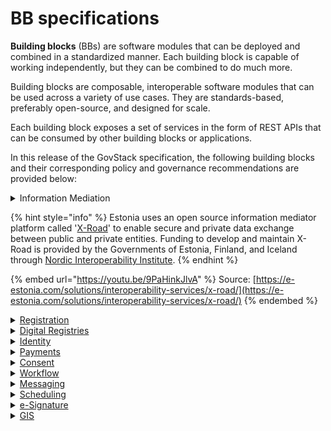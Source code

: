 # BB specifications

**Building blocks** (BBs) are software modules that can be deployed and combined in a standardized manner. Each building block is capable of working independently, but they can be combined to do much more.

Building blocks are composable, interoperable software modules that can be used across a variety of use cases. They are standards-based, preferably open-source, and designed for scale.

Each building block exposes a set of services in the form of REST APIs that can be consumed by other building blocks or applications.

In this release of the GovStack specification, the following building blocks and their corresponding policy and governance recommendations are provided below:

<details>

<summary>Information Mediation</summary>

**Specifications**

The [Information Mediator](https://govstack.gitbook.io/bb-information-mediation) provides a gateway between external digital applications and other ICT Building Blocks, thereby ensuring interoperability and implementation of standards, which is essential for integrating various ICT Building Blocks and applications.

**Policy recommendations**&#x20;

* Interoperability should be a transversal mandate that applies to all government entities (with no exceptions). These types of mandates can be implemented using General laws and/or presidential/secretarial decrees regulating the following principles:
  * 'Only one principle' states that citizens should be required to provide information once to the government.
  * No government entity can request information from a citizen or interested party that other government entity already has.
  * Citizens or interested parties should give consent for their information to be exchanged and/or consulted in order to access government services according to data protection law applicable in the country.
* Examples of regulations:
  * [Estonia](https://www.stat.ee/sites/default/files/2022-11/Estonian%20IT%20Interoperability%20Framework%20-%20Abridgement%20of%20Version%203.0.pdf)
  * [Mexico](https://www.gob.mx/wikiguias/articulos/decreto-por-el-que-se-establece-la-ventanilla-unica-nacional-para-los-tramites-e-informacion-del-gobierno-173691?state=published)

&#x20;**Governance recommendations**&#x20;

* Digital authorities should have the transversal mandate to coordinate the implementation of the aforementioned policy at the political, organizational, and technical levels ensuring service-level agreements that can guarantee continuity in service provision across all government entities.
* Digital authorities are encouraged to have a shared service team to support the development, maintenance, and update of APIs as with any other Building Block within the government stack.

**FAQ**

**Do we need separate BB for mediation?**

Key question in interaction between governmental bodies is security. Consumer and provider of service must be sure that service is legitimate, confidential, complete, and not changed on the way. Implementation of security is the main task of the IM BB. Place for IM BB is on boundaries or organizations.

**Does IM BB fit for such a big country as Egypt?**

IM BB is implementing distributed approach. Only service provider and service consumer are engaged in every interaction. There is no single point of failure in design of the IM BB. Due to this approach the IM BB is easily scalable and can be used in big countries also.

**Can different GovStack ecosystems talk to each other?**

Yes. The IM BB is designed to be able to consume services from another instance of the GovStack. It means that if two countries are using GovStack, then they can consume services of each other. This also enables to use GovStack in smaller scale. One can build up country ecosystem as federation of smaller GovStack instances organized on basis of specific functional domains or territorial division.

**Does every communication between Building Blocks go through Information Mediator?**

No. If Building Blocks are within the same software system, then they can communicate directly. Only communication between different parties or organizations must use IM BB.

\


</details>

{% hint style="info" %}
Estonia uses an open source information mediator platform called '[X-Road](https://e-estonia.com/solutions/interoperability-services/x-road/)' to enable secure and private data exchange between public and private entities. Funding to develop and maintain X-Road is provided by the Governments of Estonia, Finland, and Iceland through [Nordic Interoperability Institute](https://www.niis.org/).
{% endhint %}

{% embed url="https://youtu.be/9PaHinkJlvA" %}
Source: [https://e-estonia.com/solutions/interoperability-services/x-road/](https://e-estonia.com/solutions/interoperability-services/x-road/)
{% endembed %}

<details>

<summary><a href="https://govstack.gitbook.io/bb-registration">Registration</a></summary>

Records identifiers and other general information about a person, place or other entity, typically for the purpose of registration or enrollment in specific services or programs and tracking of that entity over time.

**FAQ**

**What is the GovStack Registration Building Block, and how does it benefit the Egyptian Government?**

GovStack Registration BB  specifications offer a streamlined pathway for governments to advance their digital transformation initiatives efficiently. These specifications facilitate the creation and administration of seamless e-services for citizens and businesses, expediting their engagement with government processes.

Registration, in this context, is the procedure by which an applicant, whether a citizen or a businessperson, submits information for inclusion in a registry and receives an official credential as confirmation of their registration. This process may involve the provision of information, with or without associated fees. The information submitted by the applicant comprises a range of data and/or credentials issued by either public or private entities. In cases involving fees, these payments cover registration expenses.

A registration operation involves a minimum of two participants:

* The applicant, seeking to enroll something or someone within the registry.
* An authorized representative from the registry responsible for recording the provided data and issuing the corresponding credential.

In certain instances, simultaneous registration processes can occur. This scenario entails a single applicant having their information registered across multiple registries, consequently obtaining diverse credentials. Remarkably known as "single window," "simultaneous registrations," or "integrated registrations," this approach promotes the development of user-centric solutions. Specifically, Registration BB mandates the creation of user-friendly single window solutions, empowering government officials to effortlessly construct next-generation e-services, even without coding expertise.

**What is the purpose and scope of the GovStack Registration BB specifications?**

The GovStack Registration BB specifications aim to provide practical solutions for the Egyptian Government's registration needs. Covering three key digital functionalities, including:

* Online registration: e-services for a citizen/operator to register with an entity for any number of services.
* Processing of registrations: a back office system to validate registration requests through human or automated operators.
* Development platform for online registration and processing: to set up the interfaces, rules, and workflows for the above-mentioned capabilities.

Specific use cases covered are Postpartum and Infant Care and Unconditional Social Cash Transfer registration and processing. However, the GovStack Registration BB specifications support various other sectors, including business facilitation, local government, law enforcement, natural resources, planning, agriculture, business, construction, energy, environment, healthcare, transportation, and utilities. The requirements in this BB specification are designed to be agnostic and not related to any domain or use case.

**What examples of use cases do the GovStack Registration BB specifications support?**

The Registration Building Block specifications are designed to cater to a wide array of use cases, addressing the diverse needs of eGovernment, ministries, and municipalities. Beyond its comprehensive functionalities, Registration BB specifications offer substantial support for various sectors, enhancing governance, citizen services, and operational efficiency. Here are a few examples:

* Citizen Registration and Identification: Efficiently enroll and identify citizens within government systems, providing them with official identification for accessing services and participating in civic activities.
* Business and Organization Registration: Streamline the process of registering businesses and organizations, ensuring accurate documentation and facilitating their interaction with regulatory bodies.
* License and Permit Application: Enable citizens and businesses to apply for licenses, permits, and certifications through a centralized registration system.
* Property Ownership and Title Registration: Establish a comprehensive system for recording and managing property ownership and land titles, reducing disputes and enabling transparent transactions.
* Healthcare and Patient Records: Facilitate the registration of patients within healthcare systems, allowing for efficient record-keeping and seamless access to medical services.
* Educational Enrollment and Records: Simplify student enrollment processes and maintain accurate educational records, from kindergarten to higher education institutions.&#x20;
* Social Welfare Programs: Register individuals for social welfare programs, ensuring that eligible recipients have access to the necessary support and benefits.
* Immigration and Travel Records: Record and manage the entry and exit of individuals at borders, tracking visa and immigration status for security and administrative purposes.
* E-Government Services Portal Access: Enable citizens to create accounts for accessing various government services through a centralized e-government portal.

These use cases showcase the versatility and importance of the Registration Building Block in modernizing and enhancing government services across a wide range of sectors.

**What future enhancements are planned for GovStack Registration BB?**

The future scope of GovStack Registration BB specifications may evolve into the following domains:

* AI-Powered Data Validation: Using artificial intelligence, the platform could automatically validate submitted data to reduce errors, enhance accuracy, and speed up the registration process.
* AI-Powered service building wizards: Using artificial intelligence, the platform could automatically generate user screens and process flows for Use Case specific e-services using best practices available information from specific country to reduce time of service building.
* Automated Document Verification: Integrating with document verification services could allow users to submit documents digitally and have them automatically verified, reducing the need for manual document checks.
* Blockchain Integration for Data Security: Leveraging blockchain technology could provide an immutable and secure way to store registration data, ensuring data integrity and reducing the risk of unauthorized access or tampering.
* Stronger and guided integration with other building blocks via API interfaces.&#x20;

**How does GovStack Registration BB address challenges in storing data of variety  of domain-specific nature?**

GovStack Registration BB internal databases are dynamic and flexible to store any type of data from any type of domain. However, it integrates also with other databases and Digital Registries BB where the important registration data can be stored in a more structured style.&#x20;

**How does GovStack Registration BB contribute to the Egyptian Government's vision for efficient governance?**

The GovStack Registration Building Block empowers the Egyptian Government by enabling efficient e-governance through better decision-making based on once-only insights. Specifications once implemented can foster the single window services and enable service building by non-programmers as fast as 15 minutes. Moreover, it enables government workers to take power of the service design process and prototype, build and redesign their processes with ease. Digital transformation will be swift and efficient.&#x20;

</details>

<details>

<summary><a href="https://govstack.gitbook.io/bb-digital-registries">Digital Registries</a></summary>

Registries are centrally managed databases that uniquely identify persons, vendors, facilities, procedures, products and sites related to an organization, industry or activity.

**FAQ**

**What is the GovStack Digital Registries Building Block, and how does it benefit the Egyptian Government?**

GovStack Digital Registries BB  specifications offer a streamlined pathway for governments to advance their digital transformation initiatives efficiently. These specifications facilitate the creation and administration of registry databases for government officials to store data and claims registered in the Registration process.&#x20;

The Digital Registries Building Block provides services to other Building Blocks and to external systems, to store and manage data/claims on any entity (persons, places, and things) in forms of uniquely identiﬁable records in a database.

For example, these records could contain health and medical information, ownership of property, vehicles, money, qualiﬁcations, birth/expiry of people and entities, land surveys, manufacturing information of vehicles and equipment, banking and commercial transactions, etc. Given the diversity of such information, this Building Block provides services useful to abstract the structure, linkages, and grouping of information into various records and collections such as ﬁnancial, legal, medical, social, educational, commercial, etc., as needed.

**What is the purpose and scope of the GovStack Digital Registries BB specifications?**

GovStack Digital Registries BB specifications forge a streamlined avenue through which governments can propel their digital transformation endeavors with unparalleled efficiency. These specifications are tailored to facilitate the establishment and management of registry databases, catering to both registry service owners, who curate essential data, and citizens and businesses, who find a secure channel to engage with government processes.

The Digital Registries Building Block functions as a cornerstone, catering not only to other Building Blocks but also to external systems, acting as a repository for the storage and oversight of data/claims pertaining to various entities—be it individuals, locations, or objects. This is executed through the creation of uniquely identifiable records within a database structure.

Within this context, a "registry" embodies the capacity to capture, retain, search, distribute, and present data, all with minimal to no requirement for software development (NO-CODE). Moreover, it serves as a custodian of transaction logs, meticulously chronicling all activities transpiring within database schemas and datasets. Diverse functional components and data resources coalesce to abstract the intricate intricacies, presenting capabilities as service APIs to external Building Blocks and applications.

Current Scope of GovStack Digital Registries BB specification:

Covering key digital functionalities for data owner/ citizen or businessperson:

* Search data from the register;
* Read data from the register;
* Create data in the register;
* Update data in the register;
* Delete data in the register;
* Validate if given content exists in specified register;
* Read statistics.

For service owner (government entity) the key functions of the Building Block are:

* Create a new register/database; Create and configure the schema of the register;
* Change schema configuration and publish the new version of the database and API service;
* Enter data to the register; View data records in the register;  Update data in the register;
* Import/export data from/to external files;
* Import/export registry database schema;
* Create API services;
* View statistics;
* Inspect transaction log of registry data operations;
* Manage access to registry data. Authorize users to see and edit registry records or data fields (Attribute-Based Access Control management);

**What examples of use cases do the GovStack Digital Registries BB specifications support?**

Specific use cases piloted are Postpartum and Infant Care and Unconditional Social Cash Transfer data storing in a registry. However, the GovStack Digital Registries BB specifications support various other sectors, including business facilitation, local government, law enforcement, natural resources, planning, agriculture, business, construction, energy, environment, healthcare, transportation, and utilities. The requirements in this BB are designed to be agnostic and not related to any domain or use case.

**What future enhancements are planned for GovStack Digital Registries BB?**

The future scope of GovStack Digital Registries BB specifications may evolve into the following domains:

1. Data sharing via blockchain and wallets.&#x20;
2. Registry data quality management and integration to data evaluation tools.&#x20;
3. Additional focus is on advanced integration of other building blocks.&#x20;

**How does GovStack Digital Registries BB address challenges in storing data of variety  of domain specific nature?**

GovStack Digital Registries BB databases are dynamic and flexible to store any type of data from any type of domain. The core architecture design of the Digital Registries is to be agnostic and flexible to store any information needed in government processes. The NO-CODE principles integrated into the specification is enforcing the user to design the data architecture as needed.&#x20;

**How does GovStack Digital Registries BB contribute to the Egyptian Government's vision for efficient governance?**

The GovStack Digital Registries Building Block empowers the Egyptian Government by enabling efficient e-governance through agile and flexible information management. Specifications once implemented can foster the e-services and registration processes. For example, disaster recovery and unexpected disrupting situations (Earth quake, flood, pandemic) requires immediate action from government. Digital registries is the perfect tool for helping to recover faster as registries can be created by non-programmers as fast as 15 minutes. Moreover, it enables government workers to take power of the service design process and prototype, build and redesign their processes with ease. Digital transformation will be swift and efficient.

</details>

<details>

<summary><a href="https://govstack.gitbook.io/bb-identity">Identity</a></summary>

Enables unique identification and authentication of users, organizations and other entities.

**FAQ**

**What is the GovStack ID Building Block, and how does it benefit the Egyptian Government?**

The ID Building Block is an innovative framework to facilitate tools and processes to the Egyptian government and its citizens for managing identity information and digital credentials seamlessly. The specifications are designed to address challenges related to nation-wide digital identity rollout, including:&#x20;

* Creating a Foundational Identity database as a single source of truth
* Authentication through Foundational Identity for Functional Identity, and third parties/partners
* Lack of user security and privacy
* Digital ID-led development and transformation​
* Providing Citizen-centric service​s digitally in a fast, secure, and privacy-prserving manner
* Standards-driven identity and credentials management solutions​
* Notifications to other relying parties and partners for identity-related events

By harmonizing existing identity standards, this framework becomes applicable to real-world scenarios spanning government bodies, citizens, and citizen services. Embracing open ID standards alongside their associated APIs introduces a realm of possibilities. This strategic move enhances interoperability among identity systems, fosters the reusability of ID applications, and greatly streamlines the efficient delivery of citizen-centered services. The ID BB APIs are vital connectors, facilitating smooth communication and data sharing among diverse digital identity applications. This harmonious interaction not only simplifies identity management and authentication processes but also sparks innovation, empowering developers to craft cutting-edge applications that harness the full potential of identity information while maintaining security and preserving privacy of citizens.&#x20;

**What is the purpose and scope of the GovStack ID BB specifications?**

The GovStack ID BB specifications aim to provide practical solutions for the Egyptian Government's national identity management requirements. They are versatile and adaptable by various existing and new national identity systems. They can be applied to sectors such as education, banking, healthcare, voting, driving license, passport, legal, etc. The specifications cater to diverse identity system needs, promoting effective identity management while providing security and preserving privacy. The ID BB Specs cover five key digital functionalities, including authentication, identity management, lifecycle management of credentials, identity-related event notifications, and administration of identity systems.&#x20;

**What examples of use cases do the GovStack ID BB specifications support?**

The GovStack ID Building Block specifications are designed to cater to a wide array of use cases, addressing the diverse needs of digital identity within the legal framework of eGovernance. Beyond its comprehensive functionalities, GovStack ID BB specifications offer substantial support for various sectors, enhancing governance, citizen services, and operational efficiency. Here are a few examples:

A. Identity Use Cases

* ID Proof​
* KYC​
* Proof of life and presence assurance​
* Online, offline and decentralized identity verification​

B. Service Delivery Use Cases​

* Single sign on credentials​
* Link ID to sectoral applications – health, education, agriculture​
* Link ID to key registries – SPR, Voter, Tax​, Education
* Enable private sector usage​

C. Benefits Delivery Use Cases​

* Beneficiary enrolment to schemes​
* Payments​
* Proof of delivery for other benefits: food, clothes, medicine, etc.​

**What future enhancements are planned for GovStack ID BB?**

The future scope of GovStack ID BB includes multi-step enrollment, lifecycle management of credentials, subscription for identity-related events (birth, death, identity registration, disappearance, fraud, etc.), and administration of identity systems from a central place.&#x20;

**How does GovStack ID BB address challenges related to security and privacy?**

GovStack ID BB specifications provides security and preserves privacy while authentication through the foundational identity of a citizen. The specifications follow the secure and open-source standards and protocols, secure biometric interfaces, and widely recognized formats to facilitate creating, sharing, updating, and revoking (temporarily/permanently) the identity related information and credentials of citizen. Citizen information is only shared with prior consent of the citizen while adopting to the country’s legal framework.

**How does GovStack ID BB contribute to the Egyptian Government's vision for digital identity?**

The GovStack ID Building Block empowers the Egyptian Government by enabling efficient identity management through secure, established, and widely adopted standards while ensuring the best-known practices for security and privacy. It promotes interoperability, reusability of ID applications, and effective digital service delivery to citizens. Additionally, the planned enhancements ensure that the government stays at the forefront of identity system advancements. In addition, by embracing open standards and APIs, the government taps into the innovation potential of developers and experts, fostering a collaborative environment. This results in developing cutting-edge applications and services that leverage digital ID and authentication, ultimately enhancing Egypt's reputation as a tech-savvy and forward-thinking nation.

</details>

<details>

<summary><a href="https://govstack.gitbook.io/bb-payments">Payments</a></summary>

Implements financial transactions such as remittances, insurance claims, product purchases and payments of service fees, along with the logging of related transactional information. It also provides utilities for tracking costs and extracting audit trials.

</details>

<details>

<summary><a href="https://govstack.gitbook.io/bb-consent">Consent</a></summary>

Manages a set of policies allowing users to determine the information that will be accessible to specific potential information consumers, for which purpose, for how long and whether this information can be shared further.

**FAQ**

**Can Consent BB handle generic agreements?**

The short answer is - no, Consent BB is not intended/designed for that. GovStack specifications, use-cases and training resources should not encourage using Consent software for generic agreements.

Elaborated answer: It’s quite possible for an organization to assess and evaluate if their Consent software can handle agreements and satisfy legal obligations. But this is not encouraged since there are fundamental differences between binding agreements and revocable consent.

Using a consent system for an agreement, would most likely mean that the agreement can be recalled at any point in time by the individual who has given the consent. This is not a desirable property for most generic agreements.

Read more about how consent is defined by the building block: [https://govstack.gitbook.io/bb-consent/2-description#2.1-what-consent-is](https://govstack.gitbook.io/bb-consent/2-description#2.1-what-consent-is)&#x20;

**Can I query if a specific operation requires consent?**&#x20;

No. The Consent BB is not aware of special data properties or APIs in other systems. It does not manage access nor permissions.

A given system needs to configure the Consent BB with an Agreement and a Policy. It is the knowledge of the Agreement ID that a privileged system can query if a Consent Record exists for a given Individual.

**How does a BB/service query if consent exists?**

A given system needs to configure the Consent BB with an Agreement and a Policy. It is the knowledge of the Agreement ID that a privileged system can query if a Consent Record exists for a given Individual.

**What is the responsibility of another Buiding Block or service?**

Any service outside Consent BB is responsible for ID-handling of the queries. Consent BB validates the source and the given request (via authorisation token) and assumes any request to be valid, if it: 1) validates to be called from a trusted source; 2) via a trusted service/request; 3) as part of a valid session.&#x20;

ID-token must be obtained and provided by the outside service; Consent BB verifies if the ID is valid (via an external independent ID BB/service) and provides relevant response. Consent BB does verify the individual ID authorisation profile (for example, if a given individual has authorised the request) - this is the responsibility of the outside service.&#x20;

**Can consent be collected without the Consent BB?**

It’s GovStack’s policy to promote Consent collection through the Consent BB as a foundation of good public governance.

Other building blocks or processes are not advised to handle consent, since this implies questions like withdrawal, multi-party consent, auditing, and not least the life-cycle of consent agreements and policies.

</details>

<details>

<summary><a href="https://govstack.gitbook.io/bb-workflow">Workflow</a></summary>

Helps to optimize business processes by specifying rules that govern the sequence of activities to be executed as well as the type of information exchanged in order to orchestrate the process flow from its initiation to completion.

**FAQ**

**Can you provide practical insights on the GovStack Workflow Building Block applications?**

The GovStack Workflow Building Block (BB) is a specialized framework for the automation of core and support processes in a public administration organization. The implementation of the BB specification-based component will bring:

* Improved process quality
* Reduced cycle times
* Automation of boring tasks
* Ability to scale.
* Reduction of operational cost

**What kind of problems does the workflow BB help solve?**

There are several typical situations where the Workflow BB becomes very instrumental. Following is a list of some examples.&#x20;

* The Workflow BB helps to standardize business process quality across different geographical branches of an organization ensuring high-quality service delivery everywhere across the country.
* The Workflow BB helps ensure consistency of service delivery in case of complex processes enabling automation and information flow between different steps of the process.
* The Workflow BB helps to overcome situations with the sudden growth of workload providing the capability to seamlessly engage more resources.
* The Workflow BB automates complex processes and generates valuable insights for process analysis, enabling organizations to adapt to new conditions and achieve higher quality.

**Are there any prerequisites for the implementation of Workflow BB?**

The Workflow BB helps to automate processes and those processes are normally specific for an organisation. Therefore, there should be internal capability for process design and change management.

It is very beneficial to have a no-code building block for creating form-based data entry or data-processing workplaces, which will be integrated using Workflow BB into a comprehensive automation solution.

Combining the Workflow BB with standard components for Scheduling, Case Management, and Document Management will enable to automate almost anything in public administration.&#x20;

**What is the long-term strategy of the Workflow BB specification?**

We plan to accomplish the following:

* Decouple design-time and run-time functionalities and establish interoperability requirements between those parts. That will enable to use Business Process designer from one vendor and a business process management engine from another vendor.
* Add Decision Model and Notation (DMN) standard requirements.
* Add Case Management Model and Notation (CMMN) standard requirements.

**What are the current limitations of the Workflow BB specification?**

The current specification does not provide internal requirements for defining the process and leaves it up to the vendor.

**Please, provide example use cases where Workflow BB is particularly useful.**

Applicability of Workflow BB is ubiquitous. Whenever organization is engaged in service delivery to customers there will be workflows at least with the following steps:

1. The customer applies for service delivery.
2. The line manager reviews the application and allocates it to an available staff member.
3. The officer processes the request and makes a decision draft and sends it to a manager for review and approval.
4. The system sends a notification to the customer to pick up the ready decision.

Another very typical scenario in tax administration. After the deadline for submitting tax returns has passed, the system scans the taxpayer registry and selects all taxpayers who failed to submit their tax returns on time. The system sends to all non-fillers soft notifications with reminders. The system creates an enforcement task and assigns it to an available officer with the appropriate competency when dealing with recurrent non-filers. After submitting tax returns, the system sends them to the risk assessment component. If a tax return is deemed high risk, the system creates tasks for auditors to conduct a field audit of the taxpayer. All those steps are configured in the Workflow BB and implemented automatically.

There are similar examples can be presented for every area of public administration.

**What is the potential impact of Workflow BB on Egypt's digital transformation?**

Adoption of Workflow BB in public administration organisations will enable following:

* Support for microservice-oriented architecture design, which improves the maintainability of IT solutions.
* Increase time-to-market for automation initiatives.
* Support the establishment of transparency for customers over administration proceedings.

</details>

<details>

<summary><a href="https://govstack.gitbook.io/bb-messaging/">Messaging</a></summary>

Facilitates notifications, alerts and two-way communications between applications and communications services, including short message service (SMS), unstructured supplementary service data (USSD), interactive voice response (IVR), email and social media platforms.

**FAQ**

**What is the GovStack Messaging Building Block, and how does it benefit the Egyptian Government?**&#x20;

The Messaging Building Block is an integrated and interoperable microservice that opens up a two-way communication channel between the government and its citizens. For the government, the Messaging Building block is an easy-to-adopt microservice that can add value to the existing digital services by giving them outreach channels to reach their clients, citizens and businesses for providing them various information services. For the citizens, the Messaging Building Block makes it easy to reach Government services through their mobile devices, enabling them to sign up for a doctor’s appointment or reclaim their social benefits, enroll into social programs or file applications for documents.

The specifications are designed to address challenges related to nation-wide digital communication channel rollout, including:&#x20;

* Lack of a trusted contact channel between the government service providers and the citizens
* Lack of secure communication channel. This is provided through GovStack certified Security Server (Information Mediator) and existing or new authentication methods, tokens.
* No access to the third parties/partners (WhatsApp etc). Access to third party apps is lessening the UX/UI friction and increasing the speed of adoption.
* Lack of citizen-centric digital services, information service​s.

By harmonizing existing communication standards, this framework becomes applicable to real-world scenarios spanning government bodies, citizens, and citizen services. Embracing GovStack standards alongside their associated APIs introduces a realm of possibilities. This strategic move enhances interoperability among Government Services, fosters the reusability of applications, and greatly streamlines the efficient delivery of citizen-centered services. The APIs are vital connectors, facilitating smooth communication and data sharing among diverse digital applications. This harmonious interaction not only simplifies information management, but also sparks innovation, empowering developers to craft cutting-edge applications that harness the full potential of information services, while maintaining security and preserving privacy of citizens.&#x20;

**What is the purpose and scope of the GovStack Messaging BB specifications?**

* The GovStack Messaging BB specifications aim to provide practical solutions for the Egyptian Government's national communication management requirements. They are versatile and adaptable by various existing and new national communication systems. They can be applied to sectors such as education, banking, healthcare, driving license, passport, legal, etc. The specifications cater to diverse communication system needs, promoting effective information management while providing security and preserving privacy. The Messaging BB Specs cover the following key digital functionalities:&#x20;

```
POST. Send a single message/email/SMS. 
SEND BATCH. Send a batch of messages.
CALLBACK. An optional custom service to provide an endpoint for client-specific functionality to accept replied messages etc
STATUS. Get an overview of sent message statuses.
```

In addition to the basic functionalities, Messaging BB can relay the messages over any available/existing communication channels, such as the 3rd party providers WhatsApp etc. The functionality is called BRIDGE-TO.

**What examples of use cases do the GovStack ID BB specifications support?**

The GovStack Messaging Building Block specifications are designed to cater to a wide array of use cases, addressing the diverse needs of communication within the Public sector. Beyond its functionalities, GovStack BB specifications offer substantial support for various sectors, enhancing governance, citizen services, and operational efficiency. Here is an example of a simple workflow:

Messaging BB listens to the incoming message from a Government service, identifies the sender, selects a proper channel for outgoing message and delivers that message through that particular channel / endpoint

* Use Cases
  * single message between Government service and Citizen
  * multicast message to a group of citizens, belonging to a specific target group
  * broadcast message to a large group of citizens, in a geographic area or a specific target group
* Service Delivery Use Cases​
  * Link the Messaging service to sectoral applications – health, education, agriculture
  * Link the Messaging service to key registries – SPR, Voter, Tax​, Education
  * Enable private sector usage in order to communicate a problem in the local infrastructure or to file for a permit​
* Benefits Delivery Use Cases​
  * Beneficiary enrolment to schemes​
  * Notify of payments​
  * Proof of delivery or feedback for other benefits: food, clothes, medicine, etc.​

**What future enhancements are planned for GovStack Messaging BB?**

The future scope of GovStack Messaging BB includes integration and delivery of messages to several third party apps; enabling publish and subscribe services through Information Mediator BB; administration of messaging BB.&#x20;

**How does GovStack Messaging BB address challenges related to security and privacy?**

GovStack Messaging BB specifications provides security and preserves privacy by design. This means that the messages are accepted in an appropriate format only from a trusted sender, specified in the GovStack requirements. The specifications follow the secure and open-source standards and protocols, and widely recognized formats to facilitate sharing of information and content. All information is encrypted while being transmitted between the services.

**How can GovStack Messaging BB contribute to the Egyptian Government's vision for information services management and delivery?**

The GovStack Messaging Building Block empowers the Egyptian Government by enabling efficient information delivery through secure, established, and widely adopted standards while ensuring the best-known practices for security and privacy. It promotes interoperability, reusability of existing applications and 3rd party applications, and facilitates effective digital service delivery to citizens. In addition, by embracing open standards and APIs, the government taps into the innovation potential of developers and experts, fostering a collaborative environment. This results in developing cutting-edge applications and services that further enhances Egypt's reputation as a tech-savvy and forward-thinking nation.\


</details>

<details>

<summary><a href="https://govstack.gitbook.io/bb-scheduler/">Scheduling</a></summary>

Provides an engine for setting up events based on regular intervals or specific combinations of status of several parameters in order to trigger specific tasks in an automated business process.

</details>

<details>

<summary><a href="https://govstack.gitbook.io/bb-esignature">e-Signature</a></summary>

eSignature building block provides the necessary functionality to bring handwritten signatures to the digital world. Handwritten signatures have served as a way to agree/witness a given document. But in today's digital world, most of the documents are in digital form. The digital form varies between structured (XML, JSON ) and unstructured documents(PDF, Word, Image, CSV, Spreadsheet).  eSignatures can be added to digital documents similar to handwritten signatures achieving the same functionality.

Also, eSignatures improve user experience in managing the signing process as the same can be embedded directly in e-Services, leaving out the need to print out forms, sign on paper, scan & upload/send.

eSignature provides a huge advantage over handwritten signatures. They offer verification at any point in time. This allows for remote validation of signatures, content (Content same as that during signing), identity and time.

**FAQ**

**What is the GovStack eSignature Building Block, and how does it benefit the Egyptian Government?**

The GovStack eSignature Building Block is a technical specification providing the Egyptian Government with an interoperable, secure, robust & inclusive digital service enablement. The specification is designed to address known challenges when it comes to adopting & implementing nationwide eSignature, including:

* Digital Divide
* Limited Interoperability
* Complex Application Development
* Literacy & language barrier
* Data Security and Privacy
* Connected services

By addressing these challenges the specification lets the Egyptian Government create a faceless digital service delivery that enables trust between the citizens and the service delivery organizations.

**What is the purpose and scope of the GovStack eSignature BB specifications?**

The specification aims to provide an inclusive approach to Egyptian Government electronic signature needs. It also reduces the overall cost and overhead. The specification is unique and lets it be applied across the people at country scale. It caters to government needs from self signed documents to business agreements. The remote model of the digital signature enables trust and transparency. This lets the Egyption government, Corporates & Startups to work towards a faceless digital service enablement covering every citizen & aliens in the country.&#x20;

**What examples of use cases do the GovStack GIS BB specifications support?**

The GovStack eSignature Building Block specifications are designed to cater to a wide array of use cases, addressing the diverse needs of eGovernment, ministries, corporates & startups. Beyond its comprehensive functionalities, GovStack eSignature  BB specifications offer substantial support for various sectors, enhancing governance, citizen services, and operational efficiency. Here are a few examples:

* eSignature Based Proof Management: The specifications provide a robust framework for eSignature-Based Agreement Management. Most of the government services today need a physical  document as a proof for a service registration or delivery. With eSignature at hand we could use the scanned copy of an existing physical document with assurance from the user.&#x20;
* eSignature based Land record transfer: GovStack eSignature BB is particularly adept at managing complex multi party land record transfer. With accurate identification and signature it lets the authorities establish transparent land ownership, streamline property registration processes, and prevent land disputes. This ensures a fair and accountable system for land management, contributing to sustainable urban development and efficient land-use planning. Combining this with the Govstack GIS block would result in transparent & trust worthy transaction records.
* Public Health and Insurance: The specifications play a vital role in national level insurance and claim management. By integrating digital signatures with claim management, the governments can track claims, monitor leakages and manage effective public health interventions with less fraud. This contributes to citizens' overall well-being.
* Income tax: GovStack eSignature BB enables trust for all the parties involved in a transaction. In a digital world providing people with tools to trust them in turn delivers better accessibility to services. Also helps the government to create more law-abiding societies. Usage of eSignature BB in filing income tax lets the government move to a faceless tax assessment regime with more trust and transparency.

**What future enhancements are planned for GovStack eSignature BB?**

The future scope of GovStack eSignature BB includes expanding capabilities to process bulk signatures, standardizing the revocation model to reduce user complexity and support signatures at organization levels, making a B2B transaction easier.

**How does GovStack eSignaure BB contribute to the Egyptian Government's vision for efficient governance?**

The GovStack eSignature Building Block empowers the Egyptian Government by enabling efficient governance through trust and transparency. The BB reduces fraud and enables the government to build layers that could help in faceless digital transactions. It promotes interoperability across multiple applications, and effective service delivery to citizens and businesses. In addition, by embracing open standards and APIs, the government taps into the innovation potential of developers and experts, fostering a collaborative environment. This results in developing cutting-edge applications and services that leverage the underlying trust and reduces fraud, ultimately enhancing Egypt's reputation as a tech-savvy and forward-thinking nation.

</details>

<details>

<summary><a href="https://govstack.gitbook.io/bb-gis/">GIS</a></summary>

The GIS (geographic information services) building block enables various applications with location-based capabilities. By integrating a wide range of spatial data, such as maps, imagery, and location-based services, users can access and process geospatial data from different sources and link geographic locations to various "objects" within an open information technology environment. For example, users can link geographic locations to people, such as patients, doctors, farmers, and agricultural extension practitioners. They can also link geographic locations to hospitals, ambulances, labs, seed production facilities, and more. Additionally, equipment such as ventilators and vaccine containers can be linked to geographic locations, as can sites like water sources and agricultural fields. This geographic association can also be tagged with a unique digital identifier and a timestamp of when it was acquired.

**FAQ**

**What is the GovStack GIS Building Block, and how does it benefit the Egyptian Government?**

The GovStack GIS Building Block is a specialized framework providing the Egyptian Government with robust tools for managing geospatial information seamlessly. The specifications are designed to address known challenges when it comes to implementing nationwide GIS initiatives, including:

* Data Silos and Fragmentation
* Limited Interoperability
* Complex Application Development
* Inefficient Service Delivery
* Lack of Citizen-Centric Services
* Data Security and Privacy
* Rapid Technological Changes

By harmonizing existing GIS standards, this framework becomes applicable to real-world scenarios spanning government bodies, ministries, and municipalities. Embracing open GIS standards alongside their associated APIs introduces a realm of possibilities. This strategic move enhances data interoperability, fosters the reusability of GIS applications, and greatly streamlines the efficient delivery of geo-enabled services to citizens and businesses. The GIS BB APIs are vital connectors, facilitating smooth communication and data sharing among diverse software applications. This harmonious interaction not only simplifies intricate processes but also sparks innovation, empowering developers to craft cutting-edge applications that harness the full potential of geospatial data.

**What is the purpose and scope of the GovStack GIS BB specifications?**

The GovStack GIS BB specifications aim to provide practical solutions for the Egyptian Government's geospatial needs. They are versatile and adaptable to various sectors. They can be applied to sectors such as natural resources, planning, business, construction, energy, environment, transportation, and utilities. The specifications cater to diverse governmental needs, promoting effective governance across a wide range of domains. The GIS BB Specs cover eight key digital functionalities, including GIS map display, query operations, data management, geocoding, spatial analysis, reporting, geofencing, and routing. These functionalities support various sectors such as local government, law enforcement, agriculture, healthcare, and more. The specifications facilitate efficient governance, better decision-making, and improved services.

&#x20;**What examples of use cases do the GovStack GIS BB specifications support?**

The GovStack GIS Building Block specifications are designed to cater to a wide array of use cases, addressing the diverse needs of eGovernment, ministries, and municipalities. Beyond its comprehensive functionalities, GovStack GIS BB specifications offer substantial support for various sectors, enhancing governance, citizen services, and operational efficiency. Here are a few examples:

* GIS-Based Incident Management: The specifications provide a robust framework for GIS-Based Incident Management. This encompasses scenarios such as disaster response, emergency services coordination, and crisis management. By leveraging real-time geospatial data, authorities can swiftly track incidents, allocate resources effectively, and make informed decisions that mitigate risks and safeguard citizens' lives and property.
* Land Records and Cadastral Management: GovStack GIS BB is particularly adept at managing complex land records and cadastral data. With accurate geospatial information, authorities can establish transparent land ownership, streamline property registration processes, and prevent land disputes. This ensures a fair and accountable system for land management, contributing to sustainable urban development and efficient land-use planning.
* Urban Planning and Infrastructure Development: The specifications support urban planning by offering insights into infrastructure requirements, zoning regulations, and population distribution. Government agencies can optimize land utilization, design sustainable urban spaces, and strategize infrastructure development based on geospatial analysis. This results in well-planned, resilient cities that cater to the evolving needs of their residents.
* Transportation and Mobility Management: GovStack GIS BB facilitates transportation planning and mobility management by analyzing traffic patterns, optimizing routes, and enhancing public transportation systems. It aids in reducing congestion, improving public transportation accessibility, and creating efficient transportation networks that reduce environmental impact.
* Public Health and Environmental Monitoring: The specifications play a vital role in public health initiatives and environmental monitoring. By integrating geospatial data with health information, governments can track disease outbreaks, monitor air and water quality, and strategize effective public health interventions. This contributes to citizens' overall well-being and the environment's preservation.
* Agriculture and Natural Resource Management: GovStack GIS BB supports precision agriculture, allowing farmers to make data-driven decisions for crop management. It aids in optimizing irrigation, monitoring soil quality, and predicting crop yields. Additionally, the specifications enable effective natural resource management by tracking deforestation, managing water resources, and preserving biodiversity.
* Smart City Initiatives: As cities strive to become smarter and more sustainable, GovStack GIS BB offers a foundation for various smart city applications. From smart waste management to energy optimization, the specifications empower cities to integrate geospatial data into their initiatives, enhancing overall quality of life for residents.
* Emergency Response and Preparedness: In times of crisis, the specifications enable efficient emergency response and preparedness. By visualizing real-time data on maps, authorities can quickly identify vulnerable areas, plan evacuation routes, and allocate resources where they are needed most, ensuring the safety of citizens during emergencies.

**What future enhancements are planned for GovStack GIS BB?**

The future scope of GovStack GIS BB includes expanding capabilities to process raster data, enabling complex geospatial analysis, handling geometric networks, sharing and analyzing 3D data models, and implementing time-based dynamic tracking. These enhancements will further empower the government to leverage advanced geospatial technologies.

&#x20;**How does GovStack GIS BB address challenges related to GIS data management?**

GovStack GIS BB specifications provide functionalities like GIS data management, allowing users to access and perform operations on remote GIS databases. This includes publishing metadata descriptions, querying data, replicating schemas, and managing feature data. These capabilities streamline data management and facilitate better decision-making based on accurate and up-to-date geospatial information.

&#x20;**How does GovStack GIS BB contribute to the Egyptian Government's vision for efficient governance?**

The GovStack GIS Building Block empowers the Egyptian Government by enabling efficient governance through better decision-making based on geospatial insights. It promotes interoperability, reusability of GIS applications, and effective service delivery to citizens and businesses. Additionally, the planned enhancements ensure that the government stays at the forefront of geospatial technology advancements. In addition, by embracing open standards and APIs, the government taps into the innovation potential of developers and experts, fostering a collaborative environment. This results in developing cutting-edge applications and services that leverage geospatial data, ultimately enhancing Egypt's reputation as a tech-savvy and forward-thinking nation.\


</details>
